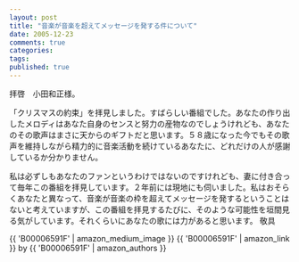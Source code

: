 ```yaml
---
layout: post
title: "音楽が音楽を超えてメッセージを発する件について"
date: 2005-12-23
comments: true
categories:
tags:
published: true
---
```



拝啓　小田和正様。

「クリスマスの約束」を拝見しました。すばらしい番組でした。あなたの作り出したメロディはあなた自身のセンスと努力の産物なのでしょうけれども、あなたのその歌声はまさに天からのギフトだと思います。５８歳になった今でもその歌声を維持しながら精力的に音楽活動を続けているあなたに、どれだけの人が感謝しているか分かりません。

私は必ずしもあなたのファンというわけではないのですけれども、妻に付き合って毎年この番組を拝見しています。２年前には現地にも伺いました。私はおそらくあなたと異なって、音楽が音楽の枠を超えてメッセージを発するということはないと考えていますが、この番組を拝見するたびに、そのような可能性を垣間見る気がしています。それくらいにあなたの歌には力があると思います。
敬具

{{ 'B00006591F' | amazon_medium_image }}
{{ 'B00006591F' | amazon_link }} by {{ 'B00006591F' | amazon_authors }}

